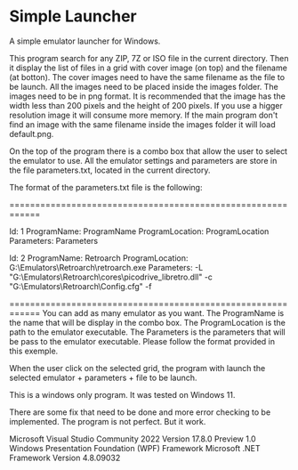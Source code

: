 ﻿Simple Launcher
===============

A simple emulator launcher for Windows.

This program search for any ZIP, 7Z or ISO file in the current directory.
Then it display the list of files in a grid with cover image (on top) and the filename (at botton).
The cover images need to have the same filename as the file to be launch. All the images need to be placed inside the images folder. The images need to be in png format. It is recommended that the image has the width less than 200 pixels and the height of 200 pixels. If you use a higger resolution image it will consume more memory. If the main program don't find an image with the same filename inside the images folder it will load default.png.

On the top of the program there is a combo box that allow the user to select the emulator to use.
All the emulator settings and parameters are store in the file parameters.txt, located in the current directory.

The format of the parameters.txt file is the following:

============================================================

Id: 1
ProgramName: ProgramName
ProgramLocation: ProgramLocation
Parameters: Parameters

Id: 2
ProgramName: Retroarch
ProgramLocation: G:\Emulators\Retroarch\retroarch.exe
Parameters: -L "G:\Emulators\Retroarch\cores\picodrive_libretro.dll" -c "G:\Emulators\Retroarch\Config.cfg" -f

============================================================
You can add as many emulator as you want. The ProgramName is the name that will be display in the combo box. The ProgramLocation is the path to the emulator executable. The Parameters is the parameters that will be pass to the emulator executable. Please follow the format provided in this exemple.

When the user click on the selected grid, the program with launch the selected emulator + parameters + file to be launch.

This is a windows only program. It was tested on Windows 11.

There are some fix that need to be done and more error checking to be implemented. The program is not perfect. But it work.

Microsoft Visual Studio Community 2022 Version 17.8.0 Preview 1.0
Windows Presentation Foundation (WPF) Framework
Microsoft .NET Framework Version 4.8.09032
